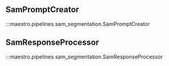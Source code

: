 ## SamPromptCreator

:::maestro.pipelines.sam_segmentation.SamPromptCreator

## SamResponseProcessor

:::maestro.pipelines.sam_segmentation.SamResponseProcessor